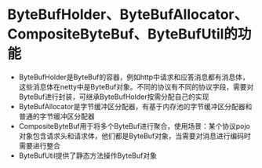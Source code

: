 # ByteBufHolder、ByteBufAllocator、CompositeByteBuf、ByteBufUtil的功能

- ByteBufHolder是ByteBuf的容器，例如http中请求和应答消息都有消息体，这些消息体在netty中是ByteBuf对象。不同的协议有不同的协议字段，需要对ByteBuf进行封装，可继承ByteBufHolder按需分配自己的实现
- ByteBufAllocator是字节缓冲区分配器，有基于内存池的字节缓冲区分配器和普通的字节缓冲区分配器
- CompositeByteBuf用于将多个ByteBuf进行聚合，使用场景：某个协议pojo对象包含请求头和请求体，他们都是ByteBuf对象，当需要对消息进行编码时需要进行整合
- ByteBufUtil提供了静态方法操作ByteBuf对象